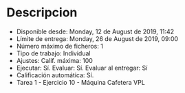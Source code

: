 # Descripcion

- Disponible desde: Monday, 12 de August de 2019, 11:42
- Límite de entrega: Monday, 26 de August de 2019, 09:00
- Número máximo de ficheros: 1
- Tipo de trabajo: Individual
- Ajustes: Calif. máxima: 100
- Ejecutar: Sí. Evaluar: Sí. Evaluar al entregar: Sí
- Calificación automática: Sí.
- Tarea 1 - Ejercicio 10  - Máquina Cafetera VPL